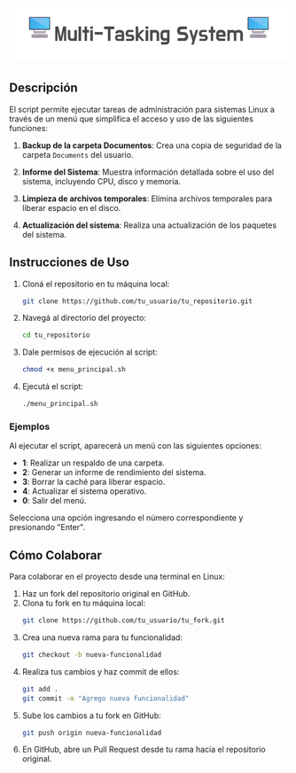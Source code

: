 # ![Titulo](banner.png)

## Descripción

El script permite ejecutar tareas de administración para sistemas Linux a través de un menú que simplifica el acceso y uso de las siguientes funciones:
1. **Backup de la carpeta Documentos**: Crea una copia de seguridad de la carpeta `Documents` del usuario.

2. **Informe del Sistema**: Muestra información detallada sobre el uso del sistema, incluyendo CPU, disco y memoria.

3. **Limpieza de archivos temporales**: Elimina archivos temporales para liberar espacio en el disco.

4. **Actualización del sistema**: Realiza una actualización de los paquetes del sistema.

## Instrucciones de Uso

1. Cloná el repositorio en tu máquina local:
    ```bash
    git clone https://github.com/tu_usuario/tu_repositorio.git
    ```
2. Navegá al directorio del proyecto:
    ```bash
    cd tu_repositorio
    ```
3. Dale permisos de ejecución al script:
    ```bash
    chmod +x menu_principal.sh
    ```
4. Ejecutá el script:
    ```bash
    ./menu_principal.sh
    ```

### Ejemplos

Al ejecutar el script, aparecerá un menú con las siguientes opciones:

- **1**: Realizar un respaldo de una carpeta.
- **2**: Generar un informe de rendimiento del sistema.
- **3**: Borrar la caché para liberar espacio.
- **4**: Actualizar el sistema operativo.
- **0**: Salir del menú.

Selecciona una opción ingresando el número correspondiente y presionando "Enter".

## Cómo Colaborar

Para colaborar en el proyecto desde una terminal en Linux:

1. Haz un fork del repositorio original en GitHub.
2. Clona tu fork en tu máquina local:
    ```bash
    git clone https://github.com/tu_usuario/tu_fork.git
    ```
3. Crea una nueva rama para tu funcionalidad:
    ```bash
    git checkout -b nueva-funcionalidad
    ```
4. Realiza tus cambios y haz commit de ellos:
    ```bash
    git add .
    git commit -m "Agrego nueva funcionalidad"
    ```
5. Sube los cambios a tu fork en GitHub:
    ```bash
    git push origin nueva-funcionalidad
    ```
6. En GitHub, abre un Pull Request desde tu rama hacia el repositorio original.




